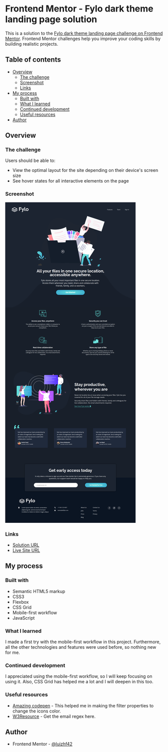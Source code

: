 # Frontend Mentor - Fylo dark theme landing page solution

This is a solution to the [Fylo dark theme landing page challenge on Frontend Mentor](https://www.frontendmentor.io/challenges/fylo-dark-theme-landing-page-5ca5f2d21e82137ec91a50fd). Frontend Mentor challenges help you improve your coding skills by building realistic projects. 

## Table of contents

- [Overview](#overview)
  - [The challenge](#the-challenge)
  - [Screenshot](#screenshot)
  - [Links](#links)
- [My process](#my-process)
  - [Built with](#built-with)
  - [What I learned](#what-i-learned)
  - [Continued development](#continued-development)
  - [Useful resources](#useful-resources)
- [Author](#author)

## Overview

### The challenge

Users should be able to:

- View the optimal layout for the site depending on their device's screen size
- See hover states for all interactive elements on the page

### Screenshot

![](./assets/images/screenshot.png)

### Links

- [Solution URL](a)
- [Live Site URL](https://luizhf42.github.io/fylo-dark-theme-landing-page-master)

## My process

### Built with

- Semantic HTML5 markup
- CSS3
- Flexbox
- CSS Grid
- Mobile-first workflow
- JavaScript

### What I learned

I made a first try with the mobile-first workflow in this project. Furthermore, all the other technologies and features were used before, so nothing new for me.

### Continued development

I appreciated using the mobile-first workflow, so I will keep focusing on using it. Also, CSS Grid has helped me a lot and I will deepen in this too.

### Useful resources

- [Amazing codepen](https://codepen.io/sosuke/pen/Pjoqqp) - This helped me in making the filter properties to change the icons color.
- [W3Resource](https://www.w3resource.com/javascript/form/email-validation.php) - Get the email regex here. 

## Author

- Frontend Mentor - [@luizhf42](https://www.frontendmentor.io/profile/luizhf42)
